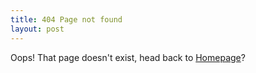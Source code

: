 ```yaml
---
title: 404 Page not found
layout: post
---
```


Oops! That page doesn't exist, head back to [Homepage]({{site.baseurl}})?
